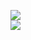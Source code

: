 [![](https://img.shields.io/badge/Made%20With-Github%20Spray-lightgrey.svg?style=for-the-badge&logo=github)](https://github.com/Annihil/github-spray#17843)  
[![](https://i.imgur.com/2DrTn0Z.gif)](https://github.com/Annihil/github-spray)